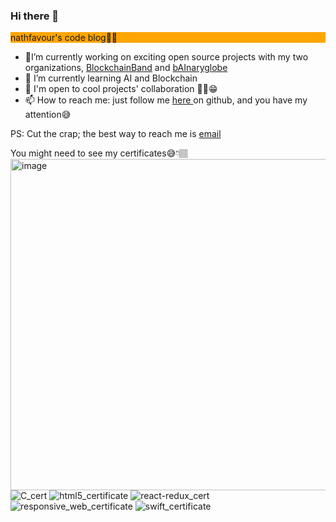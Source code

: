 ### Hi there 👋
<!--
**nathfavour/nathfavour** is a ✨ _special_ ✨ repository because its `README.md` (this file) appears on your GitHub profile.

Here are some ideas to get you started:
-->
<p style="background-color:orange; align-content:center;">nathfavour's code blog✌🏽</p>

- 🔭I’m currently working on exciting open source projects with my two organizations, <a href="https://github.com/BlockchainBand001">BlockchainBand</a> and <a href="https://github.com/bAInaryglobe">bAInaryglobe</a>
- 🌱 I’m currently learning AI and Blockchain
- 👯 I'm open to cool projects' collaboration ✌🏽😁
- 📫 How to reach me: just follow me <a href="https://github.com/nathfavour"> here </a> on github, and you have my attention😅
  
PS: Cut the crap; the best way to reach me is <a href="mailto:nathfavour02@gmail.com">email</a>

You might need to see my certificates😅👇🏽
<img width="530" alt="image" src="https://github.com/nathfavour/nathfavour/assets/116535483/e1367a2b-1e5f-4f2e-964a-56570a6c6219">
![C_cert](https://github.com/nathfavour/nathfavour/assets/116535483/8bad4f93-2a40-4e57-afd9-9c19b5a3fd59)
![html5_certificate](https://github.com/nathfavour/nathfavour/assets/116535483/46dee1b1-7b64-4340-ae54-b6acbb1771df)
![react-redux_cert](https://github.com/nathfavour/nathfavour/assets/116535483/4bd9bf2c-21ed-4c48-9862-2833ab6c397c)
![responsive_web_certificate](https://github.com/nathfavour/nathfavour/assets/116535483/5c576e72-c3ca-4709-a452-b5b7309d4942)
![swift_certificate](https://github.com/nathfavour/nathfavour/assets/116535483/3b722970-a5a6-4fa1-90c6-bdeb601ee0c0)
